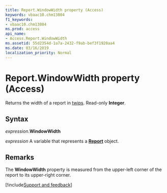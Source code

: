 ```yaml
---
title: Report.WindowWidth property (Access)
keywords: vbaac10.chm13804
f1_keywords:
- vbaac10.chm13804
ms.prod: access
api_name:
- Access.Report.WindowWidth
ms.assetid: 55d2354d-1a7a-2432-f9ab-bef3f1920aa4
ms.date: 03/16/2019
localization_priority: Normal
---
```



# Report.WindowWidth property (Access)

Returns the width of a report in [twips](../language/glossary/vbe-glossary.md#twip). Read-only **Integer**.


## Syntax

_expression_.**WindowWidth**

_expression_ A variable that represents a **[Report](Access.Report.md)** object.


## Remarks

The **WindowWidth** property is measured from the upper-left corner of the report to its upper-right corner.




[!include[Support and feedback](~/includes/feedback-boilerplate.md)]